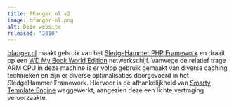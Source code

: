 ```yaml
---
title: BFanger.nl v2
image: bfanger-nl.png
alt: Deze website
released: "2010"
---
```


[bfanger.nl](http://bfanger.nl) maakt gebruik van het [SledgeHammer PHP Framework](http://github.com/sledgehammer/sledgehammer) en draait op een [WD My Book World Edition](http://www.wdc.com/en/products/products.asp?driveid=586) netwerkschijf.
Vanwege de relatief trage ARM CPU in deze machine is er volop gebruik gemaakt van diverse caching technieken en zijn er diverse optimalisaties doorgevoerd in het SledgeHammer Framework.
Hiervoor is de afhankelijkheid van [Smarty Template Engine](http://smarty.php.net) weggewerkt, aangezien deze een lichte vertraging veroorzaakte.

